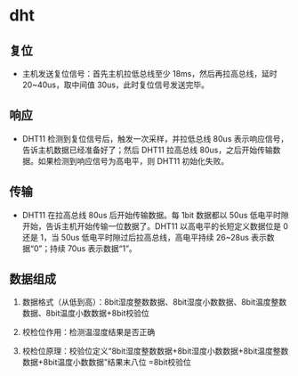 
# dht

## 复位
* 主机发送复位信号：首先主机拉低总线至少 18ms，然后再拉高总线，延时 20~40us，取中间值 30us，此时复位信号发送完毕。

## 响应
* DHT11 检测到复位信号后，触发一次采样，并拉低总线 80us 表示响应信号，告诉主机数据已经准备好了；然后 DHT11 拉高总线 80us，之后开始传输数据。如果检测到响应信号为高电平，则 DHT11 初始化失败。

## 传输
* DHT11 在拉高总线 80us 后开始传输数据。每 1bit 数据都以 50us 低电平时隙开始，告诉主机开始传输一位数据了。DHT11 以高电平的长短定义数据位是 0 还是 1，当 50us 低电平时隙过后拉高总线，高电平持续 26~28us 表示数据“0”；持续 70us 表示数据“1”。

## 数据组成
1. 数据格式（从低到高）：8bit湿度整数数据、8bit湿度小数数据、8bit温度整数数据、8bit温度小数数据+8bit校验位

2. 校检位作用：检测温湿度结果是否正确

3. 校检位原理：校验位定义“8bit湿度整数数据+8bit湿度小数数据+8bit温度整数数据+8bit温度小数数据”结果末八位 =8bit校验位
